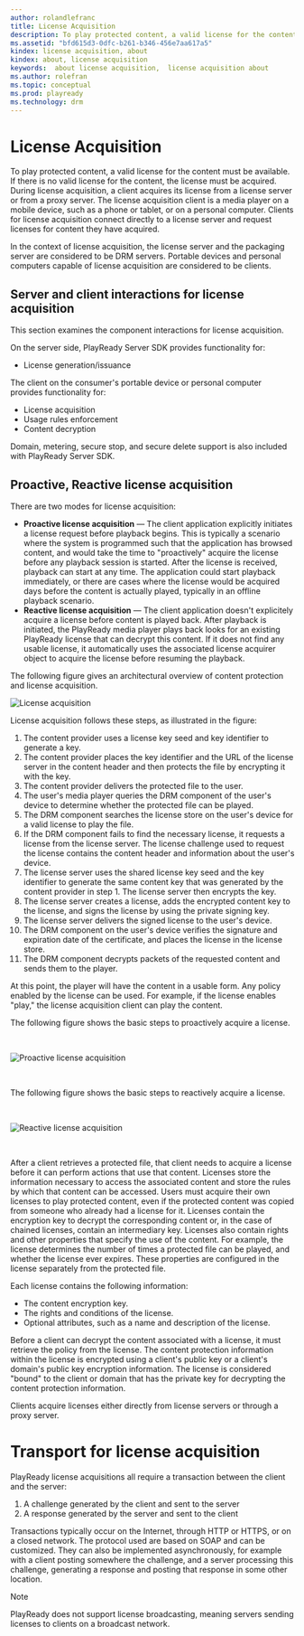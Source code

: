 ```yaml
---
author: rolandlefranc
title: License Acquisition
description: To play protected content, a valid license for the content must be available.
ms.assetid: "bfd615d3-0dfc-b261-b346-456e7aa617a5"
kindex: license acquisition, about
kindex: about, license acquisition
keywords:  about license acquisition,  license acquisition about
ms.author: rolefran
ms.topic: conceptual
ms.prod: playready
ms.technology: drm
---
```



# License Acquisition


To play protected content, a valid license for the content must be available. If there is no valid license for the content, the license must be acquired. During license acquisition, a client acquires its license from a license server or from a proxy server. The license acquisition client is a media player on a mobile device, such as a phone or tablet, or on a personal computer. Clients for license acquisition connect directly to a license server and request licenses for content they have acquired.

In the context of license acquisition, the license server and the packaging server are considered to be DRM servers. Portable devices and personal computers capable of license acquisition are considered to be clients.


## Server and client interactions for license acquisition

This section examines the component interactions for license acquisition.

On the server side, PlayReady Server SDK provides functionality for:

   *  License generation/issuance<br/>



The client on the consumer's portable device or personal computer provides functionality for:

   *  License acquisition<br/>
   *  Usage rules enforcement<br/>
   *  Content decryption<br/>



Domain, metering, secure stop, and secure delete support is also included with PlayReady Server SDK.

<a id="ID4EUB"></a>
<a id="proactivereactive"></a>


## Proactive, Reactive license acquisition

There are two modes for license acquisition:

   *  **Proactive license acquisition** &mdash; The client application explicitly initiates a license request before playback begins. This is typically a scenario where the system is programmed such that the application has browsed content, and would take the time to "proactively" acquire the license before any playback session is started. After the license is received, playback can start at any time. The application could start playback immediately, or there are cases where the license would be acquired days before the content is actually played, typically in an offline playback scenario.
   *  **Reactive license acquisition** &mdash; The client application doesn't explicitely acquire a license before content is played back. After playback is initiated, the PlayReady media player plays back looks for an existing PlayReady license that can decrypt this content. If it does not find any usable license, it automatically uses the associated license acquirer object to acquire the license before resuming the playback.


The following figure gives an architectural overview of content protection and license acquisition.


![License acquisition](../images/image26_13.jpg)


License acquisition follows these steps, as illustrated in the figure:

   1. The content provider uses a license key seed and key identifier to generate a key.<br/>
   1. The content provider places the key identifier and the URL of the license server in the content header and then protects the file by encrypting it with the key.<br/>
   1. The content provider delivers the protected file to the user.<br/>
   1. The user's media player queries the DRM component of the user's device to determine whether the protected file can be played.<br/>
   1. The DRM component searches the license store on the user's device for a valid license to play the file.<br/>
   1. If the DRM component fails to find the necessary license, it requests a license from the license server. The license challenge used to request the license contains the content header and information about the user's device.<br/>
   1. The license server uses the shared license key seed and the key identifier to generate the same content key that was generated by the content provider in step 1. The license server then encrypts the key.<br/>
   1. The license server creates a license, adds the encrypted content key to the license, and signs the license by using the private signing key.<br/>
   1. The license server delivers the signed license to the user's device.<br/>
   1. The DRM component on the user's device verifies the signature and expiration date of the certificate, and places the license in the license store.<br/>
   1. The DRM component decrypts packets of the requested content and sends them to the player.<br/>



At this point, the player will have the content in a usable form. Any policy enabled by the license can be used. For example, if the license enables "play," the license acquisition client can play the content.



The following figure shows the basic steps to proactively acquire a license.

&nbsp;

![Proactive license acquisition](../images/playreadyproactivela.jpg)

&nbsp;

The following figure shows the basic steps to reactively acquire a license.

&nbsp;

![Reactive license acquisition](../images/playreadyreactivela.jpg)

&nbsp;

After a client retrieves a protected file, that client needs to acquire a license before it can perform actions that use that content. Licenses store the information necessary to access the associated content and store the rules by which that content can be accessed. Users must acquire their own licenses to play protected content, even if the protected content was copied from someone who already had a license for it. Licenses contain the encryption key to decrypt the corresponding content or, in the case of chained licenses, contain an intermediary key. Licenses also contain rights and other properties that specify the use of the content. For example, the license determines the number of times a protected file can be played, and whether the license ever expires. These properties are configured in the license separately from the protected file.

Each license contains the following information:

   *  The content encryption key.
   *  The rights and conditions of the license.
   *  Optional attributes, such as a name and description of the license.

Before a client can decrypt the content associated with a license, it must retrieve the policy from the license. The content protection information within the license is encrypted using a client's public key or a client's domain's public key encryption information. The license is considered "bound" to the client or domain that has the private key for decrypting the content protection information.

Clients acquire licenses either directly from license servers or through a proxy server.

# Transport for license acquisition
PlayReady license acquisitions all require a transaction between the client and the server:
1. A challenge generated by the client and sent to the server
2. A response generated by the server and sent to the client

Transactions typically occur on the Internet, through HTTP or HTTPS, or on a closed network. The protocol used are based on SOAP and can be customized.
They can also be implemented asynchronously, for example with a client posting somewhere the challenge, and a server processing this challenge, generating a response and posting that response in some other location.

> [!NOTE]
> PlayReady does not support license broadcasting, meaning servers sending licenses to clients on a broadcast network.

